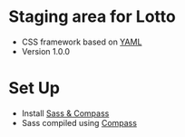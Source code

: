 # Staging area for Lotto

* CSS framework based on [YAML](http://www.yaml.de/)
* Version 1.0.0

# Set Up
* Install [Sass & Compass](http://thesassway.com/beginner/getting-started-with-sass-and-compass)
* Sass compiled using [Compass](http://compass-style.org/)
